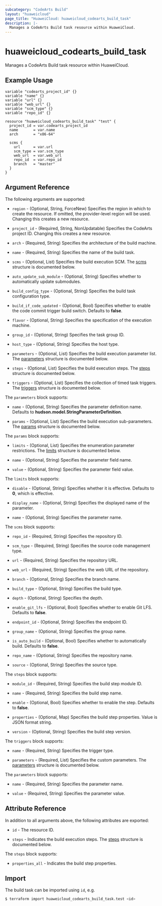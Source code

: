 ```yaml
---
subcategory: "CodeArts Build"
layout: "huaweicloud"
page_title: "HuaweiCloud: huaweicloud_codearts_build_task"
description: |-
  Manages a CodeArts Build task resource within HuaweiCloud.
---
```


# huaweicloud_codearts_build_task

Manages a CodeArts Build task resource within HuaweiCloud.

## Example Usage

```hcl
variable "codearts_project_id" {}
variable "name" {}
variable "url" {}
variable "web_url" {}
variable "scm_type" {}
variable "repo_id" {}

resource "huaweicloud_codearts_build_task" "test" {
  project_id = var.codearts_project_id
  name       = var.name
  arch       = "x86-64"

  scms {
    url      = var.url
    scm_type = var.scm_type
    web_url  = var.web_url
    repo_id  = var.repo_id
    branch   = "master"
  }
}
```

## Argument Reference

The following arguments are supported:

* `region` - (Optional, String, ForceNew) Specifies the region in which to create the resource.
  If omitted, the provider-level region will be used.
  Changing this creates a new resource.

* `project_id` - (Required, String, NonUpdatable) Specifies the CodeArts project ID.
  Changing this creates a new resource.

* `arch` - (Required, String) Specifies the architecture of the build machine.

* `name` - (Required, String) Specifies the name of the build task.

* `scms` - (Optional, List) Specifies the build execution SCM.
  The [scms](#block--scms) structure is documented below.

* `auto_update_sub_module` - (Optional, String) Specifies whether to automatically update submodules.

* `build_config_type` - (Optional, String) Specifies the build task configuration type.

* `build_if_code_updated` - (Optional, Bool) Specifies whether to enable the code commit trigger build switch.
  Defaults to **false**.

* `flavor` - (Optional, String) Specifies the specification of the execution machine.

* `group_id` - (Optional, String) Specifies the task group ID.

* `host_type` - (Optional, String) Specifies the host type.

* `parameters` - (Optional, List) Specifies the build execution parameter list.
  The [parameters](#block--parameters) structure is documented below.

* `steps` - (Optional, List) Specifies the build execution steps.
  The [steps](#block--steps) structure is documented below.

* `triggers` - (Optional, List) Specifies the collection of timed task triggers.
  The [triggers](#block--triggers) structure is documented below.

<a name="block--parameters"></a>
The `parameters` block supports:

* `name` - (Optional, String) Specifies the parameter definition name.
  Defaults to **hudson.model.StringParameterDefinition**.

* `params` - (Optional, List) Specifies the build execution sub-parameters.
  The [params](#block--parameters--params) structure is documented below.

<a name="block--parameters--params"></a>
The `params` block supports:

* `limits` - (Optional, List) Specifies the enumeration parameter restrictions.
  The [limits](#block--parameters--params--limits) structure is documented below.

* `name` - (Optional, String) Specifies the parameter field name.

* `value` - (Optional, String) Specifies the parameter field value.

<a name="block--parameters--params--limits"></a>
The `limits` block supports:

* `disable` - (Optional, String) Specifies whether it is effective. Defaults to **0**, which is effective.

* `display_name` - (Optional, String) Specifies the displayed name of the parameter.

* `name` - (Optional, String) Specifies the parameter name.

<a name="block--scms"></a>
The `scms` block supports:

* `repo_id` - (Required, String) Specifies the repository ID.

* `scm_type` - (Required, String) Specifies the source code management type.

* `url` - (Required, String) Specifies the repository URL.

* `web_url` - (Required, String) Specifies the web URL of the repository.

* `branch` - (Optional, String) Specifies the branch name.

* `build_type` - (Optional, String) Specifies the build type.

* `depth` - (Optional, String) Specifies the depth.

* `enable_git_lfs` - (Optional, Bool) Specifies whether to enable Git LFS. Defaults to **false**.

* `endpoint_id` - (Optional, String) Specifies the endpoint ID.

* `group_name` - (Optional, String) Specifies the group name.

* `is_auto_build` - (Optional, Bool) Specifies whether to automatically build. Defaults to **false**.

* `repo_name` - (Optional, String) Specifies the repository name.

* `source` - (Optional, String) Specifies the source type.

<a name="block--steps"></a>
The `steps` block supports:

* `module_id` - (Required, String) Specifies the build step module ID.

* `name` - (Required, String) Specifies the build step name.

* `enable` - (Optional, Bool) Specifies whether to enable the step. Defaults to **false**.

* `properties` - (Optional, Map) Specifies the build step properties. Value is JSON format string.

* `version` - (Optional, String) Specifies the build step version.

<a name="block--triggers"></a>
The `triggers` block supports:

* `name` - (Required, String) Specifies the trigger type.

* `parameters` - (Required, List) Specifies the custom parameters.
  The [parameters](#block--triggers--parameters) structure is documented below.

<a name="block--triggers--parameters"></a>
The `parameters` block supports:

* `name` - (Required, String) Specifies the parameter name.

* `value` - (Required, String) Specifies the parameter value.

## Attribute Reference

In addition to all arguments above, the following attributes are exported:

* `id` - The resource ID.

* `steps` - Indicates the build execution steps.
  The [steps](#attrblock--steps) structure is documented below.

<a name="attrblock--steps"></a>
The `steps` block supports:

* `properties_all` - Indicates the build step properties.

## Import

The build task can be imported using `id`, e.g.

```bash
$ terraform import huaweicloud_codearts_build_task.test <id>
```
